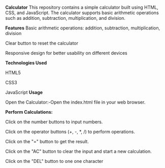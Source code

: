 **Calculator**
This repository contains a simple calculator built using HTML, CSS, and JavaScript. The calculator supports basic arithmetic operations such as addition, subtraction, multiplication, and division.

**Features**
Basic arithmetic operations: addition, subtraction, multiplication, division

Clear button to reset the calculator

Responsive design for better usability on different devices

**Technologies Used**

HTML5

CSS3

JavaScript
**Usage**

Open the Calculator:-Open the index.html file in your web browser.

**Perform Calculations:**

Click on the number buttons to input numbers.

Click on the operator buttons (+, -, *, /) to perform operations.

Click on the "=" button to get the result.

Click on the "AC" button to clear the input and start a new calculation.

Click on the "DEL" button to one one character 

